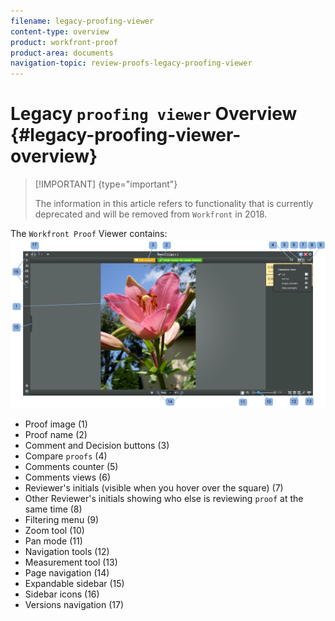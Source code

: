 ```yaml
---
filename: legacy-proofing-viewer
content-type: overview
product: workfront-proof
product-area: documents
navigation-topic: review-proofs-legacy-proofing-viewer
---
```





# Legacy `proofing viewer` Overview {#legacy-proofing-viewer-overview}



>[!IMPORTANT] {type="important"}
>
>The information in this article refers to functionality that is currently deprecated and will be removed from `Workfront` in 2018.


The `Workfront Proof` Viewer contains:  
![PV2-_Overview.png](assets/pv2--overview-600x323.png)





* Proof image (1)
* Proof name (2)
* Comment and Decision buttons (3)
* Compare `proofs` (4)
* Comments counter (5)
* Comments views (6)
* Reviewer's initials (visible when you hover over the square) (7)
* Other Reviewer's initials showing who else is reviewing `proof` at the same time (8)
* Filtering menu (9)
* Zoom tool (10)
* Pan mode (11)&nbsp;
* Navigation tools (12)
* Measurement tool (13)
* Page navigation (14)
* Expandable sidebar (15)
* Sidebar icons (16)
* Versions navigation (17)


